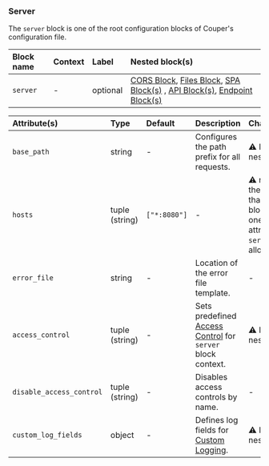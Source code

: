 ### Server

The `server` block is one of the root configuration blocks of Couper's configuration file.

| Block name | Context | Label    | Nested block(s)                                                                                                                                       |
|:-----------|:--------|:---------|:------------------------------------------------------------------------------------------------------------------------------------------------------|
| `server`   | -       | optional | [CORS Block](#cors-block), [Files Block](#files-block), [SPA Block(s)](#spa-block) , [API Block(s)](#api-block), [Endpoint Block(s)](#endpoint-block) |

| Attribute(s)             | Type           | Default      | Description                                                                   | Characteristic(s)                                                                                                             | Example                                     |
|:-------------------------|:---------------|:-------------|:------------------------------------------------------------------------------|:------------------------------------------------------------------------------------------------------------------------------|:--------------------------------------------|
| `base_path`              | string         | -            | Configures the path prefix for all requests.                                  | &#9888; Inherited by nested blocks.                                                                                           | `base_path = "/api"`                        |
| `hosts`                  | tuple (string) | `["*:8080"]` | -                                                                             | &#9888; required, if there is more than one `server` block. &#9888; Only one `hosts` attribute per `server` block is allowed. | `hosts = ["example.com", "localhost:9090"]` |
| `error_file`             | string         | -            | Location of the error file template.                                          | -                                                                                                                             | `error_file = "./my_error_page.html"`       |
| `access_control`         | tuple (string) | -            | Sets predefined [Access Control](#access-control) for `server` block context. | &#9888; Inherited by nested blocks.                                                                                           | `access_control = ["foo"]`                  |
| `disable_access_control` | tuple (string) | -            | Disables access controls by name.                                             | -                                                                                                                             | `disable_access_control = ["foo"]`          |
| `custom_log_fields`      | object         | -            | Defines log fields for [Custom Logging](LOGS.md#custom-logging).              | &#9888; Inherited by nested blocks.                                                                                           | -                                           |
